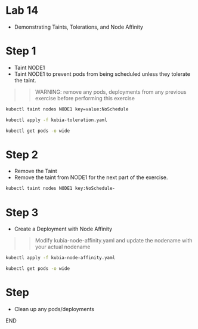 # Lab 14
* Demonstrating Taints, Tolerations, and Node Affinity

# Step 1

* Taint NODE1
* Taint NODE1 to prevent pods from being scheduled unless they tolerate the taint.
>> WARNING: remove any pods, deployments from any previous exercise before performing this exercise

```sh
kubectl taint nodes NODE1 key=value:NoSchedule

kubectl apply -f kubia-toleration.yaml

kubectl get pods -o wide

```

# Step 2
* Remove the Taint
* Remove the taint from NODE1 for the next part of the exercise.

```sh
kubectl taint nodes NODE1 key:NoSchedule-
```

# Step 3
* Create a Deployment with Node Affinity
>> Modify kubia-node-affinity.yaml and update the nodename with your actual nodename

```sh
kubectl apply -f kubia-node-affinity.yaml

kubectl get pods -o wide

```

# Step
* Clean up any pods/deployments


END